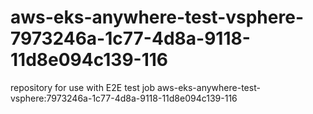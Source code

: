 # aws-eks-anywhere-test-vsphere-7973246a-1c77-4d8a-9118-11d8e094c139-116
repository for use with E2E test job aws-eks-anywhere-test-vsphere:7973246a-1c77-4d8a-9118-11d8e094c139-116
